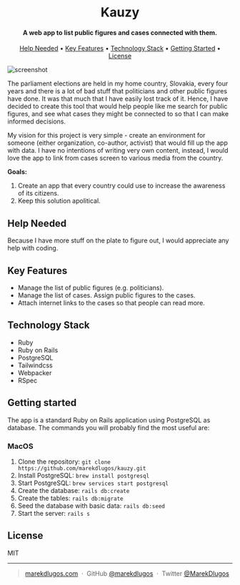 <h1 align="center">
  <!-- <br> -->
  <!-- Space for future logo -->
  <!-- <br> -->
  Kauzy
  <br>
</h1>

<h4 align="center">A web app to list public figures and cases connected with them.</h4>

<p align="center">
  <a href="#help-needed">Help Needed</a> •
  <a href="#key-features">Key Features</a> •
  <a href="#technology-stack">Technology Stack</a> •
  <a href="#getting-started">Getting Started</a> •
  <a href="#license">License</a>
</p>

![screenshot](https://raw.githubusercontent.com/marekdlugos/kauzy/master/kauzy.png)

The parliament elections are held in my home country, Slovakia, every four years and there is a lot of bad stuff that politicians and other public figures have done. It was that much that I have easily lost track of it. Hence, I have decided to create this tool that would help people like me search for public figures, and see what cases they might be connected to so that I can make informed decisions.

My vision for this project is very simple - create an environment for someone (either organization, co-author, activist) that would fill up the app with data. I have no intentions of writing very own content, instead, I would love the app to link from cases screen to various media from the country.

**Goals:**
1. Create an app that every country could use to increase the awareness of its citizens.
2. Keep this solution apolitical.

## Help Needed

Because I have more stuff on the plate to figure out, I would appreciate any help with coding.

## Key Features

- Manage the list of public figures (e.g. politicians).
- Manage the list of cases. Assign public figures to the cases.
- Attach internet links to the cases so that people can read more.

## Technology Stack

- Ruby
- Ruby on Rails
- PostgreSQL
- Tailwindcss
- Webpacker
- RSpec

## Getting started

The app is a standard Ruby on Rails application using PostgreSQL as database. The commands you will probably find the most useful are:

### MacOS

1. Clone the repository: `git clone https://github.com/marekdlugos/kauzy.git`
2. Install PostgreSQL: `brew install postgresql`
3. Start PostgreSQL: `brew services start postgresql`
4. Create the database: `rails db:create`
5. Create the tables: `rails db:migrate`
6. Seed the database with basic data: `rails db:seed` 
7. Start the server: `rails s`

## License

MIT

---

> [marekdlugos.com](https://www.marekdlugos.com/) &nbsp;&middot;&nbsp;
> GitHub [@marekdlugos](https://github.com/marekdlugos/) &nbsp;&middot;&nbsp;
> Twitter [@MarekDlugos](https://twitter.com/MarekDlugos)
